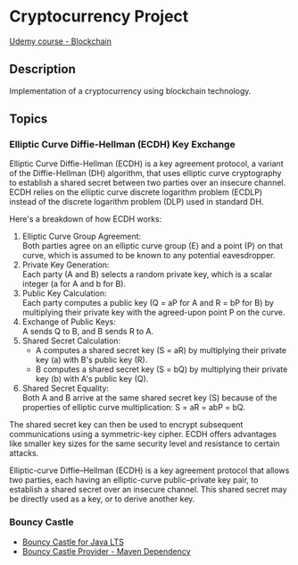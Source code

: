 # Cryptocurrency Project

[Udemy course - Blockchain](https://www.udemy.com/course/learn-blockchain-technology-in-java)

## Description

Implementation of a cryptocurrency using blockchain technology.

## Topics

### Elliptic Curve Diffie-Hellman (ECDH) Key Exchange

Elliptic Curve Diffie-Hellman (ECDH) is a key agreement protocol, a variant of the Diffie-Hellman (DH) algorithm, that uses elliptic curve cryptography to establish a shared secret between two parties over an insecure channel. ECDH relies on the elliptic curve discrete logarithm problem (ECDLP) instead of the discrete logarithm problem (DLP) used in standard DH. 

Here's a breakdown of how ECDH works:

1. Elliptic Curve Group Agreement:  
   Both parties agree on an elliptic curve group (E) and a point (P) on that curve, which is assumed to be known to any potential eavesdropper.
2. Private Key Generation:  
   Each party (A and B) selects a random private key, which is a scalar integer (a for A and b for B).
3. Public Key Calculation:  
   Each party computes a public key (Q = aP for A and R = bP for B) by multiplying their private key with the agreed-upon point P on the curve.
4. Exchange of Public Keys:  
   A sends Q to B, and B sends R to A.
5. Shared Secret Calculation:  
   - A computes a shared secret key (S = aR) by multiplying their private key (a) with B's public key (R).
   - B computes a shared secret key (S = bQ) by multiplying their private key (b) with A's public key (Q).
6. Shared Secret Equality:  
   Both A and B arrive at the same shared secret key (S) because of the properties of elliptic curve multiplication: S = aR = abP = bQ.

The shared secret key can then be used to encrypt subsequent communications using a symmetric-key cipher. ECDH offers advantages like smaller key sizes for the same security level and resistance to certain attacks.

Elliptic-curve Diffie–Hellman (ECDH) is a key agreement protocol that allows two parties, each having an elliptic-curve public–private key pair, to establish a shared secret over an insecure channel. This shared secret may be directly used as a key, or to derive another key.

### Bouncy Castle

- [Bouncy Castle for Java LTS](https://www.bouncycastle.org/download/bouncy-castle-java-lts/)
- [Bouncy Castle Provider - Maven Dependency](https://mvnrepository.com/artifact/org.bouncycastle/bcprov-jdk18on/1.80)